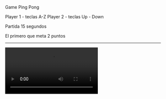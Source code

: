 Game Ping Pong 

Player 1 - teclas A-Z 
Player 2 - teclas Up - Down

Partida 15 segundos

El primero que meta 2 puntos

***
![Game](/VID_20221215_195206.mp4)
